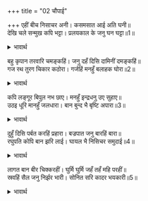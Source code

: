 +++
title = "02 चौपाई"

+++
एहीं बीच निसाचर अनी। कसमसात आई अति घनी॥  
देखि चले सन्मुख कपि भट्टा। प्रलयकाल के जनु घन घट्टा॥1॥  

<details><summary>भावार्थ</summary>

इसी बीच में निशाचरों की अत्यन्त घनी सेना कसमसाती हुई (आपस में टकराती हुई) आई। उसे देखकर वानर योद्धा इस प्रकार (उसके) सामने चले जैसे प्रलयकाल के बादलों के समूह हों॥1॥  
</details>

बहु कृपान तरवारि चमङ्कहिं। जनु दहँ दिसि दामिनीं दमङ्कहिं॥  
गज रथ तुरग चिकार कठोरा। गर्जहिं मनहुँ बलाहक घोरा॥2॥  

<details><summary>भावार्थ</summary>

 बहुत से कृपाल और तलवारें चमक रही हैं। मानो दसों दिशाओं में बिजलियाँ चमक रही हों। हाथी, रथ और घोडों का कठोर चिङ्ग्घाड ऐसा लगता है मानो बादल भयङ्कर गर्जन कर रहे हों॥2॥  
</details>

कपि लङ्गूर बिपुल नभ छाए। मनहुँ इन्द्रधनु उए सुहाए॥  
उठइ धूरि मानहुँ जलधारा। बान बुन्द भै बृष्टि अपारा॥3॥  

<details><summary>भावार्थ</summary>

वानरों की बहुत सी पूँछें आकाश में छाई हुई हैं। (वे ऐसी शोभा दे रही हैं) मानो सुन्दर इन्द्रधनुष उदय हुए हों। धूल ऐसी उठ रही है मानो जल की धारा हो। बाण रूपी बूँदों की अपार वृष्टि हुई॥3॥  
</details>

दुहुँ दिसि पर्बत करहिं प्रहारा। बज्रपात जनु बारहिं बारा॥  
रघुपति कोपि बान झरि लाई। घायल भै निसिचर समुदाई॥4॥  

<details><summary>भावार्थ</summary>

दोनों ओर से योद्धा पर्वतों का प्रहार करते हैं। मानो बारम्बार वज्रपात हो रहा हो। श्री रघुनाथजी ने क्रोध करके बाणों की झडी लगा दी, (जिससे) राक्षसों की सेना घायल हो गई॥4॥  
</details>

लागत बान बीर चिक्करहीं। घुर्मि घुर्मि जहँ तहँ महि परहीं॥  
स्रवहिं सैल जनु निर्झर भारी। सोनित सरि कादर भयकारी॥5॥  

<details><summary>भावार्थ</summary>

 बाण लगते ही वीर चीत्कार कर उठते हैं और चक्कर खा-खाकर जहाँ-तहाँ पृथ्वी पर गिर पडते हैं। उनके शरीर से ऐसे खून बह रहा है मानो पर्वत के भारी झरनों से जल बह रहा हो। इस प्रकार डरपोकों को भय उत्पन्न करने वाली रुधिर की नदी बह चली॥5॥  
</details>

